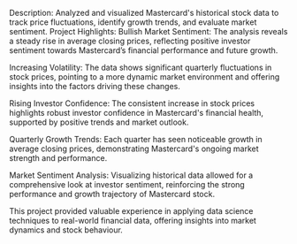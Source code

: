 Description: Analyzed and visualized Mastercard's historical stock data to track price fluctuations, identify growth trends, and evaluate market sentiment.
Project Highlights:
Bullish Market Sentiment: The analysis reveals a steady rise in average closing prices, reflecting positive investor sentiment towards Mastercard’s financial performance and future growth.

Increasing Volatility: The data shows significant quarterly fluctuations in stock prices, pointing to a more dynamic market environment and offering insights into the factors driving these changes.

Rising Investor Confidence: The consistent increase in stock prices highlights robust investor confidence in Mastercard's financial health, supported by positive trends and market outlook.

Quarterly Growth Trends: Each quarter has seen noticeable growth in average closing prices, demonstrating Mastercard's ongoing market strength and performance.

Market Sentiment Analysis: Visualizing historical data allowed for a comprehensive look at investor sentiment, reinforcing the strong performance and growth trajectory of Mastercard stock.

This project provided valuable experience in applying data science techniques to real-world financial data, offering insights into market dynamics and stock behaviour.

